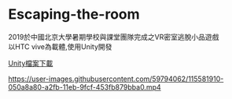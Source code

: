 # Escaping-the-room
2019於中國北京大學暑期學校與課堂團隊完成之VR密室逃脫小品遊戲  
以HTC vive為載體,使用Unity開發

[Unity檔案下載](https://drive.google.com/file/d/1nNpZGLHgKDXPaV2FUL0AH6ExpAnTwyFo/view?usp=sharing)

https://user-images.githubusercontent.com/59794062/115581910-050a8a80-a2fb-11eb-9fcf-453fb879bba0.mp4






